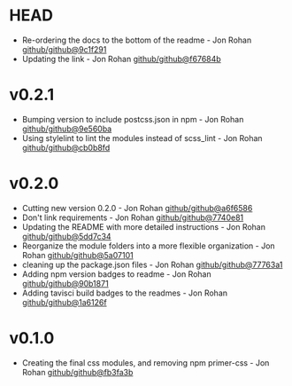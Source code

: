 # HEAD

 * Re-ordering the docs to the bottom of the readme - Jon Rohan [github/github@9c1f291](https://github.com/github/github/commit/9c1f291)
 * Updating the link - Jon Rohan [github/github@f67684b](https://github.com/github/github/commit/f67684b)

# v0.2.1

 * Bumping version to include postcss.json in npm - Jon Rohan [github/github@9e560ba](https://github.com/github/github/commit/9e560ba)
 * Using stylelint to lint the modules instead of scss_lint - Jon Rohan [github/github@cb0b8fd](https://github.com/github/github/commit/cb0b8fd)

# v0.2.0

 * Cutting new version 0.2.0 - Jon Rohan [github/github@a6f6586](https://github.com/github/github/commit/a6f6586)
 * Don't link requirements - Jon Rohan [github/github@7740e81](https://github.com/github/github/commit/7740e81)
 * Updating the README with more detailed instructions - Jon Rohan [github/github@5dd7c34](https://github.com/github/github/commit/5dd7c34)
 * Reorganize the module folders into a more flexible organization - Jon Rohan [github/github@5a07101](https://github.com/github/github/commit/5a07101)
 * cleaning up the package.json files - Jon Rohan [github/github@77763a1](https://github.com/github/github/commit/77763a1)
 * Adding npm version badges to readme - Jon Rohan [github/github@90b1871](https://github.com/github/github/commit/90b1871)
 * Adding tavisci build badges to the readmes - Jon Rohan [github/github@1a6126f](https://github.com/github/github/commit/1a6126f)

# v0.1.0

 * Creating the final css modules, and removing npm primer-css - Jon Rohan [github/github@fb3fa3b](https://github.com/github/github/commit/fb3fa3b)